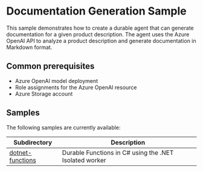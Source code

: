 # Documentation Generation Sample

This sample demonstrates how to create a durable agent that can generate documentation for a given product description. The agent uses the Azure OpenAI API to analyze a product description and generate documentation in Markdown format.

## Common prerequisites

- Azure OpenAI model deployment
- Role assignments for the Azure OpenAI resource
- Azure Storage account

## Samples

The following samples are currently available:

| Subdirectory | Description |
|--------------|-------------|
| [dotnet-functions](./dotnet-functions/) | Durable Functions in C# using the  .NET Isolated worker |
